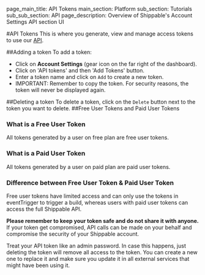 page_main_title: API Tokens
main_section: Platform
sub_section: Tutorials
sub_sub_section: API
page_description: Overview of Shippable's Account Settings API section UI

#API Tokens
This is where you generate, view and manage access tokens to use our [API](/platform/tutorial/api/api-overview).

##Adding a token
To add a token:

- Click on **Account Settings** (gear icon on the far right of the dashboard).
- Click on 'API tokens' and then 'Add Tokens' button.
- Enter a token name and click on `Add` to create a new token.
- IMPORTANT: Remember to copy the token. For security reasons, the token will never
be displayed again.

##Deleting a token
To delete a token, click on the `Delete` button next to the token you want to delete.
##Free User Tokens and Paid User Tokens
### What is a Free User Token
All tokens generated by a user on free plan are free user tokens.
### What is a Paid User Token
All tokens generated by a user on paid plan are paid user tokens.
### Difference between Free User Token & Paid User Token
Free user tokens have limited access and can only use the tokens in eventTrigger to trigger a build, whereas users with paid user tokens can access the full Shippable API.

**Please remember to keep your token safe and do not share it with anyone.** If your token get compromised, API calls can be made on your behalf and compromise the security of your Shippable account.

Treat your API token like an admin password. In case this happens, just deleting the token will remove all access to the token. You can create a new one to replace it and make sure you update it in all external services that might have been using it.
